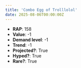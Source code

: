 ```yaml
---
title: 'Combo Egg of Trolllolol'
date: 2025-08-06T00:00:00Z
---
```

- **RAP**: 158
- **Value**: -1
- **Demand level**: -1
- **Trend**: -1
- **Projected?**: True
- **Hyped?**: True
- **Rare?**: True
